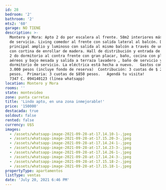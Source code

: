 ```yaml
---
id: 28
bedroom: '2'
bathroom: '2'
mts2: '60'
garage: NO TIENE
description: >-
  Montero y Mora: Apto 2 do por escalera al frente. 58m2 interiores más terraza
  de servicio. Living comedor al frente con salida lateral al balcón. Dormitorio
  principal amplio y luminoso con salida al mismo balcón a través de un ventanal
  con cortina de enrollar de madera. Hall de distribución y entrada de servicio,
  2 do dormitorio al contra frente con gran placar, baño, cocina con placares
  aéreos y bajo mesada y salida a terraza lavadero , baño de servicio y
  dormitorio de servicio. La eléctrica está hecha a nuevo.   Gastos comunes: $
  3.000 pesos (incluye fondo de reserva)  Contribución: 3 cuotas de $ 2484
  pesos.  Primaria: 3 cuotas de $850 pesos.   Agendá tu visita!        T. 2400
  7347 C. 094140123 (línea whatsapp)
location: Montero y Mora
rooms: ''
state: montevideo
zone: punta carretas
title: 'Lindo apto, en una zona inmejorable!'
price: '150000'
destacada: true
soldout: false
rented: false
currency: U$S
images:
  - /assets/whatsapp-image-2021-09-28-at-17.14.10-1-.jpeg
  - /assets/whatsapp-image-2021-09-28-at-17.15.20-3-.jpeg
  - /assets/whatsapp-image-2021-09-28-at-17.14.24-1-.jpeg
  - /assets/whatsapp-image-2021-09-28-at-17.14.23-3-.jpeg
  - /assets/whatsapp-image-2021-09-28-at-17.14.26-1-.jpeg
  - /assets/whatsapp-image-2021-09-28-at-17.14.24-3-.jpeg
  - /assets/whatsapp-image-2021-09-28-at-17.15.18-2-.jpeg
  - /assets/whatsapp-image-2021-09-28-at-17.15.18-1-.jpeg
propertyType: apartamentos
listType: ventas
date: 'July 20, 2021 6:46 PM'
---
```


